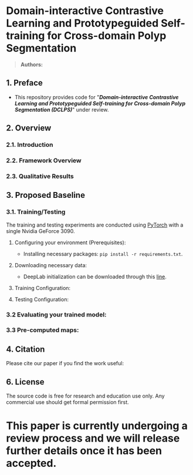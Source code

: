 # Domain-interactive Contrastive Learning and Prototypeguided Self-training for Cross-domain Polyp Segmentation

> **Authors:** 


## 1. Preface

- This repository provides code for "_**Domain-interactive Contrastive Learning and Prototypeguided Self-training for Cross-domain Polyp Segmentation (DCLPS)**_" under review. 


## 2. Overview

### 2.1. Introduction


### 2.2. Framework Overview



### 2.3. Qualitative Results



## 3. Proposed Baseline

### 3.1. Training/Testing

The training and testing experiments are conducted using [PyTorch](https://github.com/pytorch/pytorch) with 
a single Nvidia GeForce 3090.


1. Configuring your environment (Prerequisites):
   
   + Installing necessary packages: `pip install -r requirements.txt`.

2. Downloading necessary data:

   + DeepLab initialization can be downloaded through this [line](https://drive.google.com/file/d/1dk_4JJZBj4OZ1mkfJ-iLLWPIulQqvHQd/view?usp=sharing).
   
3. Training Configuration:


4. Testing Configuration:


### 3.2 Evaluating your trained model:


### 3.3 Pre-computed maps: 



## 4. Citation

Please cite our paper if you find the work useful: 
    

## 6. License

The source code is free for research and education use only. Any commercial use should get formal permission first.


# This paper is currently undergoing a review process and we will release further details once it has been accepted.
